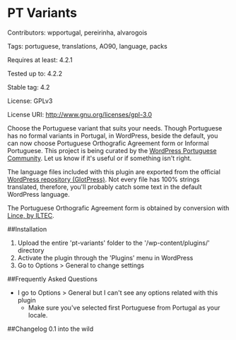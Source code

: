 PT Variants
==========
Contributors: wpportugal, pereirinha, alvarogois

Tags: portuguese, translations, AO90, language, packs

Requires at least: 4.2.1

Tested up to: 4.2.2

Stable tag: 4.2

License: GPLv3

License URI: http://www.gnu.org/licenses/gpl-3.0

Choose the Portuguese variant that suits your needs. Though Portuguese has no formal variants in Portugal, in WordPress, beside the default, you can now choose Portuguese Orthografic Agreement form or Informal Portuguese. This project is being curated by the [WordPress Portuguese Community](http://palheta.wp-portugal.com). Let us know if it's useful or if something isn't right.

The language files included with this plugin are exported from the official [WordPress repository (GlotPress)](https://translate.wordpress.org/projects/wp/dev). Not every file has 100% strings translated, therefore, you'll probably catch some text in the default WordPress language.

The Portuguese Orthografic Agreement form is obtained by conversion with [Lince, by ILTEC](http://www.portaldalinguaportuguesa.org/?action=lince).  

##Installation

1. Upload the entire 'pt-variants' folder to the '/wp-content/plugins/' directory
1. Activate the plugin through the 'Plugins' menu in WordPress
1. Go to Options > General to change settings

##Frequently Asked Questions

* I go to Options > General but I can't see any options related with this plugin
    * Make sure you've selected first Portuguese from Portugal as your locale.

##Changelog
0.1 into the wild

